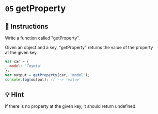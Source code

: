 # `05` getProperty

## 📝 Instructions 

Write a function called "getProperty".

Given an object and a key, "getProperty" returns the value of the property at the given key. 

```Javascript
var car = {
  model: 'Toyota'
};
var output = getProperty(car, 'model');
console.log(output); // --> 'value'
```

## 💡 Hint

If there is no property at the given key, it should return undefined.